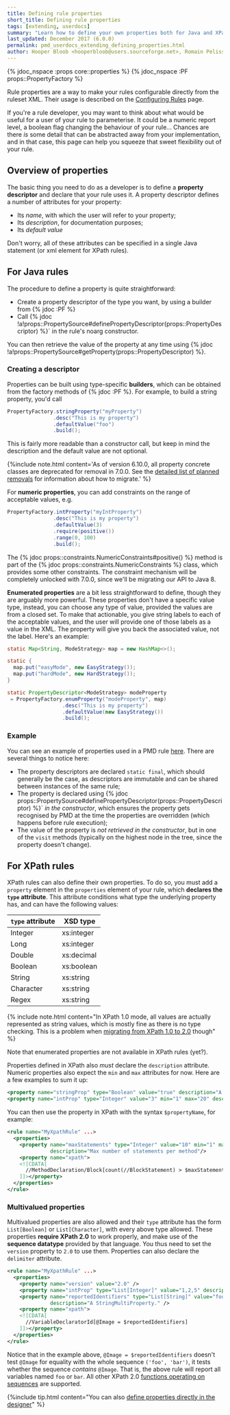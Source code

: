 ```yaml
---
title: Defining rule properties
short_title: Defining rule properties
tags: [extending, userdocs]
summary: "Learn how to define your own properties both for Java and XPath rules."
last_updated: December 2017 (6.0.0)
permalink: pmd_userdocs_extending_defining_properties.html
author: Hooper Bloob <hooperbloob@users.sourceforge.net>, Romain Pelisse <rpelisse@users.sourceforge.net>, Clément Fournier <clement.fournier76@gmail.com>
---
```


{% jdoc_nspace :props core::properties %}
{% jdoc_nspace :PF props::PropertyFactory %}

Rule properties are a way to make your rules configurable directly from the
ruleset XML. Their usage is described on the [Configuring Rules](pmd_userdocs_configuring_rules.html#rule-properties) page.

If you're a rule developer, you may want to think about what would be useful for
a user of your rule to parameterise. It could be a numeric report level, a boolean
flag changing the behaviour of your rule... Chances are there *is* some detail
that can be abstracted away from your implementation, and in that case, this
page can help you squeeze that sweet flexibility out of your rule.

## Overview of properties

The basic thing you need to do as a developer is to define a **property descriptor** and declare that your rule uses it. A property descriptor defines a number of attributes for your property:
* Its *name*, with which the user will refer to your property;
* Its *description*, for documentation purposes;
* Its *default value*

Don't worry, all of these attributes can be specified in a single Java statement (or xml element for XPath rules).


## For Java rules

The procedure to define a property is quite straightforward:
* Create a property descriptor of the type you want, by using a
builder from {% jdoc :PF %}
* Call {% jdoc !a!props::PropertySource#definePropertyDescriptor(props::PropertyDescriptor) %}` in the rule's noarg constructor.

You can then retrieve the value of the property at any time using {% jdoc !a!props::PropertySource#getProperty(props::PropertyDescriptor) %}.

### Creating a descriptor

Properties can be built using type-specific **builders**, which can be obtained
from the factory methods of {% jdoc :PF %}. For example, to build a
string property, you'd call
```java
PropertyFactory.stringProperty("myProperty")
               .desc("This is my property")
               .defaultValue("foo")
               .build();
```

This is fairly more readable than a constructor call, but keep in mind the description and the default value are not optional.

{%include note.html
content='As of version 6.10.0, all property concrete classes are deprecated for
removal in 7.0.0. See the <a href="pmd_next_major_development.html#properties-framework">detailed list of planned removals</a> for
information about how to migrate.' %}


For **numeric properties**, you can add constraints on the range of acceptable values, e.g.
```java
PropertyFactory.intProperty("myIntProperty")
               .desc("This is my property")
               .defaultValue(3)
               .require(positive())
               .range(0, 100)
               .build();
```

The {% jdoc props::constraints.NumericConstraints#positive() %} method is part of
the {% jdoc props::constraints.NumericConstraints %} class, which provides some
other constraints. The constraint mechanism will be completely unlocked with 7.0.0,
since we'll be migrating our API to Java 8.

**Enumerated properties** are a bit less straightforward to define, though they are
arguably more powerful. These properties don't have a specific value type, instead,
you can choose any type of value, provided the values are from a closed set. To make
that actionable, you give string labels to each of the acceptable values, and the user
will provide one of those labels as a value in the XML. The property will give you back
the associated value, not the label. Here's an example:
```java
static Map<String, ModeStrategy> map = new HashMap<>();

static {
  map.put("easyMode", new EasyStrategy());
  map.put("hardMode", new HardStrategy());
}

static PropertyDescriptor<ModeStrategy> modeProperty
 = PropertyFactory.enumProperty("modeProperty", map)
                  .desc("This is my property")
                  .defaultValue(new EasyStrategy())
                  .build();
```

### Example

You can see an example of properties used in a PMD rule [here](https://github.com/pmd/pmd/blob/5d86217871f086f8223da327099d1d67a6e45dab/pmd-java/src/main/java/net/sourceforge/pmd/lang/java/rule/design/SingularFieldRule.java#L41-L42).
There are several things to notice here:
* The property descriptors are declared `static final`, which should generally be
the case, as descriptors are immutable and can be shared between instances of the same rule;
* The property is declared using {% jdoc props::PropertySource#definePropertyDescriptor(props::PropertyDescriptor) %}` *in the constructor*,
which ensures the property gets recognised by PMD at the time the properties
are overridden (which happens before rule execution);
* The value of the property is *not retrieved in the constructor*, but in one of
the `visit` methods (typically on the highest node in the tree, since the property
doesn't change).



## For XPath rules

XPath rules can also define their own properties. To do so, you must add a `property` element in the `properties` element of your rule, which **declares the `type` attribute**. This attribute conditions what type the underlying property has, and can have the following values:

| `type` attribute | XSD type
|----------|----------|
|Integer  | xs:integer
|Long     | xs:integer
|Double   | xs:decimal
|Boolean  | xs:boolean
|String   | xs:string
|Character| xs:string
|Regex    | xs:string

{% include note.html
           content="In XPath 1.0 mode, all values are actually represented as
                    string values, which is mostly fine as there is no type
                    checking. This is a problem when [migrating from XPath 1.0
                    to 2.0](pmd_userdocs_extending_writing_xpath_rules.html#migrating-from-10-to-20) though" %}


Note that enumerated properties are not available in XPath rules (yet?).

Properties defined in XPath also *must* declare the `description` attribute.
Numeric properties also expect the `min` and `max` attributes for now. Here are
a few examples to sum it up:

```xml
<property name="stringProp" type="Boolean" value="true" description="A BooleanProperty."/>
<property name="intProp" type="Integer" value="3" min="1" max="20" description="An IntegerProperty."/>
```

You can then use the property in XPath with the syntax `$propertyName`, for example:

```xml
<rule name="MyXpathRule" ...>
  <properties>
    <property name="maxStatements" type="Integer" value="10" min="1" max="40"
              description="Max number of statements per method"/>
    <property name="xpath">
    <![CDATA[
      //MethodDeclaration/Block[count(//BlockStatement) > $maxStatements]
    ]]></property>
  </properties>
</rule>
```

### Multivalued properties

Multivalued properties are also allowed and their `type` attribute has the form
`List[Boolean]` or `List[Character]`, with every above type allowed. These
properties **require XPath 2.0** to work properly, and make use of the
**sequence datatype** provided by that language. You thus need to set the
`version` property to `2.0` to use them. Properties can also declare the
`delimiter` attribute.



```xml
<rule name="MyXpathRule" ...>
  <properties>
    <property name="version" value="2.0" />
    <property name="intProp" type="List[Integer]" value="1,2,5" description="An IntegerMultiProperty." />
    <property name="reportedIdentifiers" type="List[String]" value="foo$bar" delimiter="$"
              description="A StringMultiProperty." />
    <property name="xpath">
    <![CDATA[
      //VariableDeclaratorId[@Image = $reportedIdentifiers]
    ]]></property>
  </properties>
</rule>
```

Notice that in the example above, `@Image = $reportedIdentifiers` doesn't test
`@Image` for equality with the whole sequence `('foo', 'bar')`, it tests whether
the sequence *contains* `@Image`. That is, the above rule will report all variables
named `foo` or `bar`. All other XPath 2.0 [functions operating on sequences](https://www.w3.org/TR/xpath-functions/#sequence-functions)
are supported.

{%include tip.html content="You can also [define properties directly in the designer](pmd-userdocs_designer_reference.html#rule-properties)" %}

